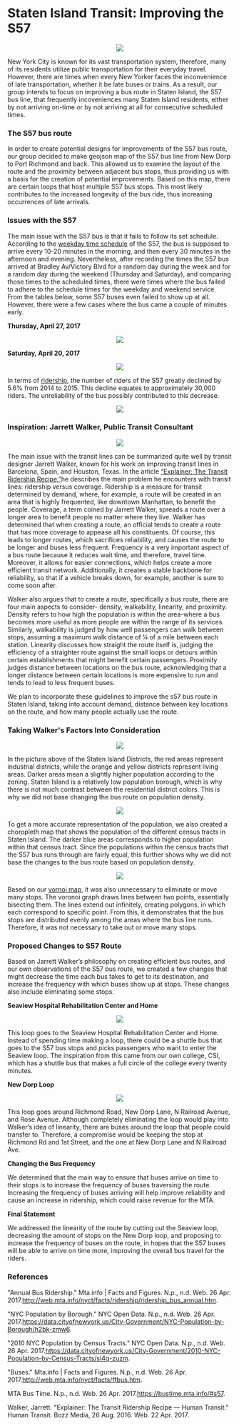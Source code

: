 # Staten Island Transit: Improving the S57 
<div style="text-align:center"><img src ="https://github.com/pmendoza41/Staten-Island-Transit/blob/master/S57.jpg?raw=true" /></div>

New York City is known for its vast transportation system, therefore, many of its residents utilize public transportation for their everyday travel. However, there are times when every New Yorker faces the inconvenience of late transportation, whether it be late buses or trains. As a result, our group intends to focus on improving a bus route in Staten Island, the S57 bus line, that frequently incoveniences many Staten Island residents, either by not arriving on-time or by not arriving at all for consecutive scheduled times. 

### The S57 bus route 
<script src="https://embed.github.com/view/geojson/pmendoza41/Staten-Island-Transit/master/map%20(4).geojson"></script>
In order to create potential designs for improvements of the S57 bus route, our group decided to make geojson map of the S57 bus line from New Dorp to Port Richmond and back. This allowed us to examine the layout of the route and the proximity between adjacent bus stops, thus providing us with a basis for the creation of potential improvements. Based on this map, there are certain loops that host multiple S57 bus stops. This most likely contributes to the increased longevity of the bus ride, thus increasing occurrences of late arrivals. 

### Issues with the S57 
The main issue with the S57 bus is that it fails to follow its set schedule. According to the [weekday time schedule](http://web.mta.info/nyct/bus/schedule/staten/s057cur.pdf) of the S57, the bus is supposed to arrive every 10-20 minutes in the morning, and then every 30 minutes in the afternoon and evening. Nevertheless, after recording the times the S57 bus arrived at Bradley Av/Victory Blvd for a random day during the week and for a random day during the weekend (Thursday and Saturday), and comparing those times to the scheduled times, there were times where the bus failed to adhere to the schedule times for the weekday and weekend service. From the tables below, some S57 buses even failed to show up at all. However, there were a few cases where the bus came a couple of minutes early. 

**Thursday, April 27, 2017**

<div style="text-align:center"><img src ="https://github.com/pmendoza41/Staten-Island-Transit/blob/master/Thursday%20times.png?raw=true" /></div>

**Saturday, April 20, 2017**

<div style="text-align:center"><img src ="https://github.com/pmendoza41/Staten-Island-Transit/blob/master/Saturday.png?raw=true" /></div>

In terms of [ridership](http://web.mta.info/nyct/facts/ridership/ridership_bus_annual.htm), the number of riders of the S57 greatly declined by 5.6% from 2014 to 2015. This decline equates to approximately 30,000 riders. The unreliability of the bus possibly contributed to this decrease. 

<div style="text-align:center"><img src ="https://github.com/pmendoza41/Staten-Island-Transit/blob/master/S57%20bar%20graph.png?raw=true" /></div> 

### Inspiration: Jarrett Walker, Public Transit Consultant 

<div style="text-align:center"><img src ="https://github.com/pmendoza41/Staten-Island-Transit/blob/master/jarrett%20walker%20pic.jpg?raw=true" /></div>

The main issue with the transit lines can be summarized quite well by transit designer Jarrett Walker, known for his work on improving transit lines in Barcelona, Spain, and Houston, Texas. In the article [“Explainer: The Transit Ridership Recipe,”](http://humantransit.org/2015/07/mega-explainer-the-ridership-recipe.html)he describes the main problem he encounters with transit lines: ridership versus coverage. Ridership is a measure for transit determined by demand, where, for example, a route will be created in an area that is highly frequented, like downtown Manhattan, to benefit the people. Coverage, a term coined by Jarrett Walker, spreads a route over a longer area to benefit people no matter where they live.  Walker has determined that when creating a route, an official tends to create a route that has more coverage to appease all his constituents. Of course, this leads to longer routes, which sacrifices reliability, and causes the route to be longer and buses less frequent. Frequency is a very important aspect of a bus route because it reduces wait time, and therefore, travel time. Moreover, it allows for easier connections, which helps create a more efficient transit network. Additionally, it creates a stable backbone for reliability, so that if a vehicle breaks down, for example, another is sure to come soon after.

Walker also argues that to create a route, specifically a bus route, there are four main aspects to consider- density, walkability, linearity, and proximity. Density refers to how high the population is within the area-where a bus becomes more useful as more people are within the range of its services. Similarly, walkability is judged by how well passengers can walk between stops, assuming a maximum walk distance of ¼ of a mile between each station. Linearity discusses how straight the route itself is, judging the efficiency of a straighter route against the small loops or detours within certain establishments that might benefit certain passengers. Proximity judges distance between locations on the bus route, acknowledging that a longer distance between certain locations is more expensive to run and tends to lead to less frequent buses.

We plan to incorporate these guidelines to improve the s57 bus route in Staten Island, taking into account demand, distance between key locations on the route, and how many people actually use the route.

### Taking Walker's Factors Into Consideration

<div style="text-align:center"><img src ="https://github.com/pmendoza41/Staten-Island-Transit/blob/master/Residential%20Districits%20map.jpg?raw=true" /></div>

In the picture above of the Staten Island Districts, the red areas represent industrial districts, while the orange and yellow districts represent living areas. Darker areas mean a slightly higher population according to the zoning. Staten Island is a relatively low population borough, which is why there is not much contrast between the residential district colors. This is why we did not base changing the bus route on population density.

<div style="text-align:center"><img src ="https://github.com/pmendoza41/Staten-Island-Transit/blob/master/Choropleth.png?raw=true" /></div>

To get a more accurate representation of the population, we also created a choropleth map that shows the population of the different census tracts in Staten Island. The darker blue areas corresponds to higher population within that census tract. Since the populations within the census tracts that the S57 bus runs through are fairly equal, this further shows why we did not base the changes to the bus route based on population density. 

<div style="text-align:center"><img src ="https://github.com/pmendoza41/Staten-Island-Transit/blob/master/voronoi.png?raw=true" /></div>

Based on our [vornoi map](https://github.com/pmendoza41/Staten-Island-Transit/blob/master/SITvor.py), it was also unnecessary to eliminate or move many stops. The voronoi graph draws lines between two points, essentially  bisecting them. The lines extend out infinitely, creating polygons, in which each correspond to specific point. From this, it demonstrates that the bus stops are distributed evenly among the areas where the bus line runs. Therefore, it was not necessary to take out or move many stops. 

### Proposed Changes to S57 Route 
Based on Jarrett Walker’s philosophy on creating efficient bus routes, and our own observations of the S57 bus route, we created a few changes that might decrease the time each bus takes to get to its destination, and increase the frequency with which buses show up at stops. These changes also include eliminating some stops.

**Seaview Hospital Rehabilitation Center and Home**

<div style="text-align:center"><img src ="https://github.com/pmendoza41/Staten-Island-Transit/blob/master/Seaview.png?raw=true" /></div>

This loop goes to the Seaview Hospital Rehabilitation Center and Home. Instead of spending time making a loop, there could be a shuttle bus that goes to the S57 bus stops and picks passengers who want to enter the Seaview loop. The inspiration from this came from our own college, CSI, which has a shuttle bus that makes a full circle of the college every twenty minutes.

**New Dorp Loop**

<div style="text-align:center"><img src ="https://github.com/pmendoza41/Staten-Island-Transit/blob/master/New%20Dorp.png?raw=true" /></div>

This loop goes around Richmond Road, New Dorp Lane, N Railroad Avenue, and Rose Avenue. Although completely eliminating the loop would play into Walker’s idea of linearity, there are buses around the loop that people could transfer to. Therefore, a compromise would be keeping the stop at Richmond Rd and 1st Street, and the one at New Dorp Lane and N Railroad Ave. 

**Changing the Bus Frequency**

We determined that the main way to ensure that buses arrive on time to their stops is to increase the frequency of buses traversing the route. Increasing the frequency of buses arriving will help improve reliability and cause an increase in ridership, which could raise revenue for the MTA.

**Final Statement**

We addressed the linearity of the route by cutting out the Seaview loop, decreasing the amount of stops on the New Dorp loop, and proposing to increase the frequency of buses on the route, in hopes that the S57 buses will be able to arrive on time more, improving the overall bus travel for the riders. 

### References 

"Annual Bus Ridership." Mta.info | Facts and Figures. N.p., n.d. Web. 26 Apr. 2017.<http://web.mta.info/nyct/facts/ridership/ridership_bus_annual.htm>.

"NYC Population by Borough." NYC Open Data. N.p., n.d. Web. 26 Apr. 2017.<https://data.cityofnewyork.us/City-Government/NYC-Population-by-Borough/h2bk-zmw6>.

"2010 NYC Population by Census Tracts." NYC Open Data. N.p., n.d. Web. 26 Apr. 2017.<https://data.cityofnewyork.us/City-Government/2010-NYC-Population-by-Census-Tracts/si4q-zuzm>.

"Buses." Mta.info | Facts and Figures. N.p., n.d. Web. 26 Apr. 2017.<http://web.mta.info/nyct/facts/ffbus.htm>.

MTA Bus Time. N.p., n.d. Web. 26 Apr. 2017.<https://bustime.mta.info/#s57>.

Walker, Jarrett. "Explainer: The Transit Ridership Recipe — Human Transit." Human Transit. Bozz Media, 26 Aug. 2016. Web. 22 Apr. 2017. 

